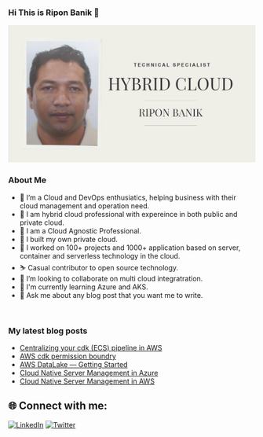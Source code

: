 ### Hi This is Ripon Banik 👋

![](https://github.com/riponbanik/riponbanik/blob/master/AboutMe.png)

<!--
**riponbanik/riponbanik** is a ✨ _special_ ✨ repository because its `README.md` (this file) appears on your GitHub profile.

Here are some ideas to get you started:

- 🔭 I’m currently working on ...
- 🌱 I’m currently learning ...
- 👯 I’m looking to collaborate on ...
- 🤔 I’m looking for help with ...
- 💬 Ask me about ...
- 📫 How to reach me: ...
- 😄 Pronouns: ...
- ⚡ Fun fact: ...
-->

### About Me
- 📌 I’m a Cloud and DevOps enthusiatics, helping business with their cloud management and operation need.
- 📌 I am hybrid cloud professional with expereince in both public and private cloud.
- 📌 I am a Cloud Agnostic Professional.
- 📌 I built my own private cloud.
- 📌 I worked on 100+ projects and 1000+ application based on server, container and serverless technology in the cloud.
- :skier: Casual contributor to open source technology.
- 👯 I’m looking to collaborate on multi cloud integratration.
- 🌱 I'm currently learning Azure and AKS.
- 💬 Ask me about any blog post that you want me to write.

<br/>

### My latest blog posts
<!-- BLOG-POST-LIST:START -->
- [Centralizing your cdk (ECS) pipeline in AWS](https://medium.com/@ripon-banik/centralizing-your-cdk-pipeline-in-aws-c273f9ba12d1)
- [AWS cdk permission boundry](https://medium.com/@ripon-banik/cdk-permission-boundry-364d82ee2d0d)
- [AWS DataLake — Getting Started](https://medium.com/@ripon-banik/aws-datalake-getting-started-3f9c01229efd)
- [Cloud Native Server Management in Azure](https://medium.com/@ripon-banik/cloud-native-server-management-in-azure-576955f4eab5)
- [Cloud Native Server Management in AWS](https://medium.com/@ripon-banik/deep-dive-of-server-management-in-aws-512040ef63f4)
<!-- BLOG-POST-LIST:END -->

## 🌐 Connect with me:
[![LinkedIn](https://img.shields.io/badge/LinkedIn-%230077B5.svg?logo=linkedin&logoColor=white)](https://linkedin.com/in/riponbanik) [![Twitter](https://img.shields.io/badge/Twitter-%231DA1F2.svg?logo=Twitter&logoColor=white)](https://twitter.com/ripon_banik) 

<br/>  



